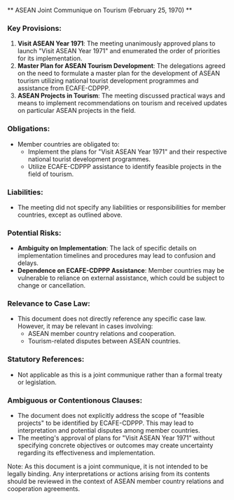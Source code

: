 ** ASEAN Joint Communique on Tourism (February 25, 1970) **

### Key Provisions:

1. **Visit ASEAN Year 1971**: The meeting unanimously approved plans to launch "Visit ASEAN Year 1971" and enumerated the order of priorities for its implementation.
2. **Master Plan for ASEAN Tourism Development**: The delegations agreed on the need to formulate a master plan for the development of ASEAN tourism utilizing national tourist development programmes and assistance from ECAFE-CDPPP.
3. **ASEAN Projects in Tourism**: The meeting discussed practical ways and means to implement recommendations on tourism and received updates on particular ASEAN projects in the field.

### Obligations:

* Member countries are obligated to:
	+ Implement the plans for "Visit ASEAN Year 1971" and their respective national tourist development programmes.
	+ Utilize ECAFE-CDPPP assistance to identify feasible projects in the field of tourism.

### Liabilities:

* The meeting did not specify any liabilities or responsibilities for member countries, except as outlined above.

### Potential Risks:

* **Ambiguity on Implementation**: The lack of specific details on implementation timelines and procedures may lead to confusion and delays.
* **Dependence on ECAFE-CDPPP Assistance**: Member countries may be vulnerable to reliance on external assistance, which could be subject to change or cancellation.

### Relevance to Case Law:

* This document does not directly reference any specific case law. However, it may be relevant in cases involving:
	+ ASEAN member country relations and cooperation.
	+ Tourism-related disputes between ASEAN countries.

### Statutory References:

* Not applicable as this is a joint communique rather than a formal treaty or legislation.

### Ambiguous or Contentionous Clauses:

* The document does not explicitly address the scope of "feasible projects" to be identified by ECAFE-CDPPP. This may lead to interpretation and potential disputes among member countries.
* The meeting's approval of plans for "Visit ASEAN Year 1971" without specifying concrete objectives or outcomes may create uncertainty regarding its effectiveness and implementation.

Note: As this document is a joint communique, it is not intended to be legally binding. Any interpretations or actions arising from its contents should be reviewed in the context of ASEAN member country relations and cooperation agreements.